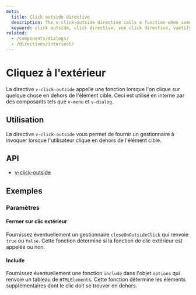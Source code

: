 ```yaml
---
meta:
  title: Click outside directive
  description: The v-click-outside directive calls a function when something outside of the target element is clicked on.,
  keyword: click outside, click directive, vue click directive, vuetify click directives
related:
  - /components/dialogs/
  - /directives/intersect/
---
```


# Cliquez à l'extérieur

La directive `v-click-outside` appelle une fonction lorsque l'on clique sur quelque chose en dehors de l'élément cible. Ceci est utilisé en interne par des composants tels que `v-menu` et `v-dialog`.

<entry-ad />

## Utilisation

La directive `v-click-outside` vous permet de fournir un gestionnaire à invoquer lorsque l'utilisateur clique en dehors de l'élément cible.

<example file="v-click-outside/usage" />

## API

- [v-click-outside](/api/v-click-outside)

<inline-api page="directives/click-outside" />

## Exemples

### Paramètres

#### Fermer sur clic extérieur

Fournissez éventuellement un gestionnaire `closeOnOutsideClick` qui renvoie `true` ou `false`. Cette fonction détermine si la fonction de clic extérieur est appelée ou non.

<example file="v-click-outside/option-close-on-outside-click" />

#### Include

Fournissez éventuellement une fonction `include` dans l'objet `options` qui renvoie un tableau de `HTMLElement`s. Cette fonction détermine les éléments supplémentaires dont le clic doit se trouver en dehors.

<example file="v-click-outside/option-include" />

<backmatter />
